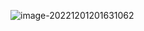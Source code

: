 ![image-20221201201631062](/Users/sewon/Library/Application%20Support/typora-user-images/image-20221201201631062.png)